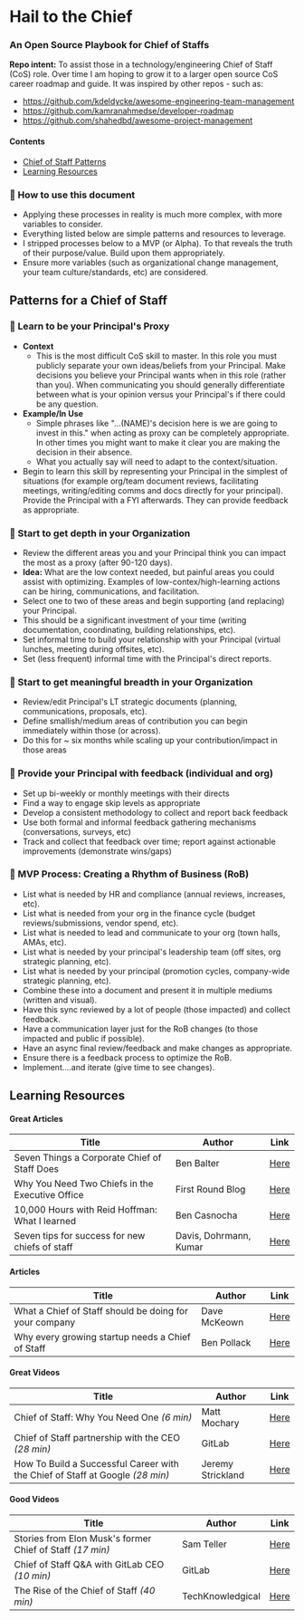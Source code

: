 # Hail to the Chief
### An Open Source Playbook for Chief of Staffs
**Repo intent:** To assist those in a technology/engineering Chief of Staff (CoS) role. Over time I am hoping to grow it to a larger open source CoS career roadmap and guide. It was inspired by other repos - such as:
* https://github.com/kdeldycke/awesome-engineering-team-management
* https://github.com/kamranahmedse/developer-roadmap
* https://github.com/shahedbd/awesome-project-management

#### Contents
- [Chief of Staff Patterns](https://github.com/mattnigh/hail_to_the_chief/edit/main/README.md#chief-of-staff-patterns)
- [Learning Resources](https://github.com/mattnigh/hail_to_the_chief/edit/main/README.md#learning-resources)

### :blue_book: How to use this document
- Applying these processes in reality is much more complex, with more variables to consider.
- Everything listed below are simple patterns and resources to leverage.
- I stripped processes below to a MVP (or Alpha). To that reveals the truth of their purpose/value. Build upon them appropriately.
- Ensure more variables (such as organizational change management, your team culture/standards, etc) are considered.

##  Patterns for a Chief of Staff

###  :mega: Learn to be your Principal's Proxy
- **Context**
  - This is the most difficult CoS skill to master. In this role you must publicly separate your own ideas/beliefs from your Principal. Make decisions you believe your Principal wants when in this role (rather than you). When communicating you should generally differentiate between what is your opinion versus your Principal's if there could be any question.
- **Example/In Use**
  - Simple phrases like "...(NAME)'s decision here is we are going to invest in this." when acting as proxy can be completely appropriate. In other times you might want to make it clear you are making the decision in their absence.
  - What you actually say will need to adapt to the context/situation.
- Begin to learn this skill by representing your Principal in the simplest of situations (for example org/team document reviews, facilitating meetings, writing/editing comms and docs directly for your principal). Provide the Principal with a FYI afterwards. They can provide feedback as appropriate.

### 🏢 Start to get depth in your Organization
- Review the different areas you and your Principal think you can impact the most as a proxy (after 90-120 days).
- **Idea:** What are the low context needed, but painful areas you could assist with optimizing. Examples of low-contex/high-learning actions can be hiring, communications, and facilitation.
- Select one to two of these areas and begin supporting (and replacing) your Principal.
- This should be a significant investment of your time (writing documentation, coordinating, building relationships, etc).
- Set informal time to build your relationship with your Principal (virtual lunches, meeting during offsites, etc).
- Set (less frequent) informal time with the Principal's direct reports.

### 🏢 Start to get meaningful breadth in your Organization
- Review/edit Principal's LT strategic documents (planning, communications, proposals, etc).  
- Define smallish/medium areas of contribution you can begin immediately within those (or across).
- Do this for ~ six months while scaling up your contribution/impact in those areas

### 📆 Provide your Principal with feedback (individual and org)
- Set up bi-weekly or monthly meetings with their directs
- Find a way to engage skip levels as appropriate
- Develop a consistent methodology to collect and report back feedback
- Use both formal and informal feedback gathering mechanisms (conversations, surveys, etc)
- Track and collect that feedback over time; report against actionable improvements (demonstrate wins/gaps)

### 📆 MVP Process: Creating a Rhythm of Business (RoB)
- List what is needed by HR and compliance (annual reviews, increases, etc).
- List what is needed from your org in the finance cycle (budget reviews/submissions, vendor spend, etc).
- List what is needed to lead and communicate to your org (town halls, AMAs, etc).
- List what is needed by your principal's leadership team (off sites, org strategic planning, etc).
- List what is needed by your principal (promotion cycles, company-wide strategic planning, etc).
- Combine these into a document and present it in multiple mediums (written and visual).
- Have this sync reviewed by a lot of people (those impacted) and collect feedback.
- Have a communication layer just for the RoB changes (to those impacted and public if possible).
- Have an async final review/feedback and make changes as appropriate.
- Ensure there is a feedback process to optimize the RoB.
- Implement....and iterate (give time to see changes).

## Learning Resources

####

#### Great Articles
| Title | Author |  Link |  
|------|-----------|---|
|  Seven Things a Corporate Chief of Staff Does    |     Ben Balter      | [Here](https://ben.balter.com/2022/03/09/seven-things-a-corporate-chief-of-staff-does/)  |
|  Why You Need Two Chiefs in the Executive Office   |      First Round Blog     | [Here](https://review.firstround.com/why-you-need-two-chiefs-in-the-executive-office)
|  10,000 Hours with Reid Hoffman: What I learned    |     Ben Casnocha      | [Here](https://casnocha.com/reid-hoffman-lessons)  |
|  Seven tips for success for new chiefs of staff |     Davis, Dohrmann, Kumar      | [Here](https://www.mckinsey.com/industries/public-and-social-sector/our-insights/seven-tips-for-success-for-new-chiefs-of-staff-at-government-agencies)  |

#### Articles
| Title | Author |  Link |  
|------|-----------|---|
|  What a Chief of Staff should be doing for your company    |     Dave McKeown      | [Here](https://www.inc.com/dave-mckeown/what-a-chief-of-staff-should-be-doing-for-your-company.html)  |
|  Why every growing startup needs a Chief of Staff   |      Ben Pollack     | [Here](https://www.charthop.com/resources/blog/best-practices/why-every-growing-startup-needs-a-chief-of-staff/)

#### Great Videos
| Title | Author |  Link |  
|------|-----------|---|
|  Chief of Staff: Why You Need One *(6 min)*    |     Matt Mochary      | [Here](https://www.youtube.com/watch?v=EMlyVjgXyH4)  |
|  Chief of Staff partnership with the CEO *(28 min)*   |      GitLab     | [Here](https://www.youtube.com/watch?v=jdlNhxFTAnM)
|  How To Build a Successful Career with the Chief of Staff at Google  *(28 min)*   |     Jeremy Strickland      | [Here](https://www.youtube.com/watch?v=fOSnwpJX-DM)  |


#### Good Videos
| Title | Author |  Link |  
|------|-----------|---|
|  Stories from Elon Musk's former Chief of Staff *(17 min)*    |     Sam Teller      | [Here](https://www.youtube.com/watch?v=4qqSaK4pXnY)  |
|  Chief of Staff Q&A with GitLab CEO  *(10 min)*  |      GitLab     | [Here](https://www.youtube.com/watch?v=uUwmlJfim6U)
|  The Rise of the Chief of Staff *(40 min)*   |     TechKnowledgical      | [Here](https://www.youtube.com/watch?v=4if3GMuGP94)  |



